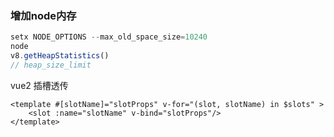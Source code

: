 ### 增加node内存
```js
setx NODE_OPTIONS --max_old_space_size=10240
node
v8.getHeapStatistics()
// heap_size_limit
```

vue2 插槽透传
```vue
<template #[slotName]="slotProps" v-for="(slot, slotName) in $slots" >
    <slot :name="slotName" v-bind="slotProps"/>
</template>
```